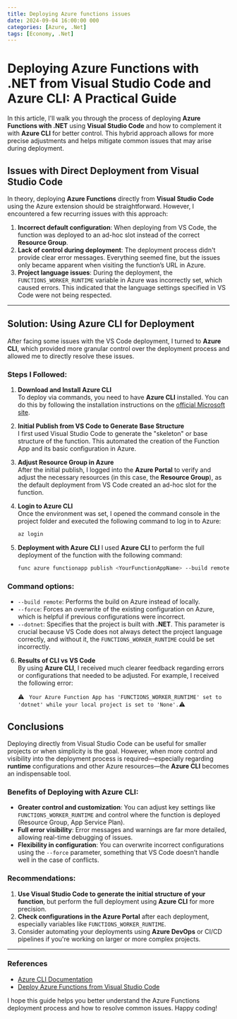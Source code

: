 ```yaml
---
title: Deploying Azure functions issues
date: 2024-09-04 16:00:00 000
categories: [Azure, .Net]
tags: [Economy, .Net]
---
```

# Deploying Azure Functions with .NET from Visual Studio Code and Azure CLI: A Practical Guide

In this article, I'll walk you through the process of deploying **Azure Functions with .NET** using **Visual Studio Code** and how to complement it with **Azure CLI** for better control. This hybrid approach allows for more precise adjustments and helps mitigate common issues that may arise during deployment.

## Issues with Direct Deployment from Visual Studio Code

In theory, deploying **Azure Functions** directly from **Visual Studio Code** using the Azure extension should be straightforward. However, I encountered a few recurring issues with this approach:

1. **Incorrect default configuration**: When deploying from VS Code, the function was deployed to an ad-hoc slot instead of the correct **Resource Group**.
2. **Lack of control during deployment**: The deployment process didn't provide clear error messages. Everything seemed fine, but the issues only became apparent when visiting the function’s URL in Azure.
3. **Project language issues**: During the deployment, the `FUNCTIONS_WORKER_RUNTIME` variable in Azure was incorrectly set, which caused errors. This indicated that the language settings specified in VS Code were not being respected.

---

## Solution: Using Azure CLI for Deployment

After facing some issues with the VS Code deployment, I turned to **Azure CLI**, which provided more granular control over the deployment process and allowed me to directly resolve these issues.

### Steps I Followed:

1. **Download and Install Azure CLI**  
   To deploy via commands, you need to have **Azure CLI** installed. You can do this by following the installation instructions on the [official Microsoft site](https://docs.microsoft.com/en-us/cli/azure/install-azure-cli).

2. **Initial Publish from VS Code to Generate Base Structure**  
   I first used Visual Studio Code to generate the "skeleton" or base structure of the function. This automated the creation of the Function App and its basic configuration in Azure.

3. **Adjust Resource Group in Azure**  
   After the initial publish, I logged into the **Azure Portal** to verify and adjust the necessary resources (in this case, the **Resource Group**), as the default deployment from VS Code created an ad-hoc slot for the function.

4. **Login to Azure CLI**  
   Once the environment was set, I opened the command console in the project folder and executed the following command to log in to Azure:
   ```bash
   az login
   ```
5. **Deployment with Azure CLI**
    I used **Azure CLI** to perform the full deployment of the function with the following command:
    ```bash
    func azure functionapp publish <YourFunctionAppName> --build remote --force --dotnet
    ```

### Command options:

   - `--build remote`: Performs the build on Azure instead of locally.
   - `--force`: Forces an overwrite of the existing configuration on Azure, which is helpful if previous configurations were incorrect.
   - `--dotnet`: Specifies that the project is built with **.NET**. This parameter is crucial because VS Code does not always detect the project language correctly, and without it, the `FUNCTIONS_WORKER_RUNTIME` could be set incorrectly.

6. **Results of CLI vs VS Code**  
   By using **Azure CLI**, I received much clearer feedback regarding errors or configurations that needed to be adjusted. For example, I received the following error:

   ⚠️ ` Your Azure Function App has 'FUNCTIONS_WORKER_RUNTIME' set to 'dotnet' while your local project is set to 'None'.`⚠️

## Conclusions

Deploying directly from Visual Studio Code can be useful for smaller projects or when simplicity is the goal. However, when more control and visibility into the deployment process is required—especially regarding **runtime** configurations and other Azure resources—the **Azure CLI** becomes an indispensable tool.

### Benefits of Deploying with Azure CLI:
- **Greater control and customization**: You can adjust key settings like `FUNCTIONS_WORKER_RUNTIME` and control where the function is deployed (Resource Group, App Service Plan).
- **Full error visibility**: Error messages and warnings are far more detailed, allowing real-time debugging of issues.
- **Flexibility in configuration**: You can overwrite incorrect configurations using the `--force` parameter, something that VS Code doesn’t handle well in the case of conflicts.

### Recommendations:
1. **Use Visual Studio Code to generate the initial structure of your function**, but perform the full deployment using **Azure CLI** for more precision.
2. **Check configurations in the Azure Portal** after each deployment, especially variables like `FUNCTIONS_WORKER_RUNTIME`.
3. Consider automating your deployments using **Azure DevOps** or CI/CD pipelines if you're working on larger or more complex projects.

---

### References

- [Azure CLI Documentation](https://docs.microsoft.com/en-us/cli/azure/)
- [Deploy Azure Functions from Visual Studio Code](https://docs.microsoft.com/en-us/azure/azure-functions/functions-develop-vs-code)

I hope this guide helps you better understand the Azure Functions deployment process and how to resolve common issues. Happy coding!